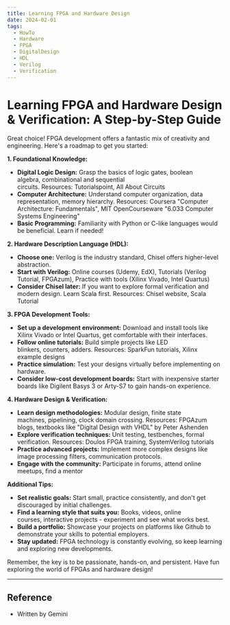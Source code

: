 ```yaml
---
title: Learning FPGA and Hardware Design
date: 2024-02-01
tags:
  - HowTo
  - Hardware
  - FPGA
  - DigitalDesign
  - HDL
  - Verilog
  - Verification
---
```

# Learning FPGA and Hardware Design & Verification: A Step-by-Step Guide

Great choice! FPGA development offers a fantastic mix of creativity and engineering. Here's a roadmap to get you started:

**1. Foundational Knowledge:**

- **Digital Logic Design:** Grasp the basics of logic gates, boolean algebra, combinational and sequential circuits. Resources: Tutorialspoint, All About Circuits
- **Computer Architecture:** Understand computer organization, data representation, memory hierarchy. Resources: Coursera "Computer Architecture: Fundamentals", MIT OpenCourseware "6.033 Computer Systems Engineering"
- **Basic Programming:** Familiarity with Python or C-like languages would be beneficial. Learn if needed!

**2. Hardware Description Language (HDL):**

- **Choose one:** Verilog is the industry standard, Chisel offers higher-level abstraction.
- **Start with Verilog:** Online courses (Udemy, EdX), Tutorials (Verilog Tutorial, FPGAzum), Practice with tools (Xilinx Vivado, Intel Quartus)
- **Consider Chisel later:** If you want to explore formal verification and modern design. Learn Scala first. Resources: Chisel website, Scala Tutorial

**3. FPGA Development Tools:**

- **Set up a development environment:** Download and install tools like Xilinx Vivado or Intel Quartus, get comfortable with their interfaces.
- **Follow online tutorials:** Build simple projects like LED blinkers, counters, adders. Resources: SparkFun tutorials, Xilinx example designs
- **Practice simulation:** Test your designs virtually before implementing on hardware.
- **Consider low-cost development boards:** Start with inexpensive starter boards like Digilent Basys 3 or Arty-S7 to gain hands-on experience.

**4. Hardware Design & Verification:**

- **Learn design methodologies:** Modular design, finite state machines, pipelining, clock domain crossing. Resources: FPGAzum blogs, textbooks like "Digital Design with VHDL" by Peter Ashenden
- **Explore verification techniques:** Unit testing, testbenches, formal verification. Resources: Doulos FPGA training, SystemVerilog tutorials
- **Practice advanced projects:** Implement more complex designs like image processing filters, communication protocols.
- **Engage with the community:** Participate in forums, attend online meetups, find a mentor

**Additional Tips:**

- **Set realistic goals:** Start small, practice consistently, and don't get discouraged by initial challenges.
- **Find a learning style that suits you:** Books, videos, online courses, interactive projects - experiment and see what works best.
- **Build a portfolio:** Showcase your projects on platforms like Github to demonstrate your skills to potential employers.
- **Stay updated:** FPGA technology is constantly evolving, so keep learning and exploring new developments.

Remember, the key is to be passionate, hands-on, and persistent. Have fun exploring the world of FPGAs and hardware design!

---
## Reference
- Written by Gemini
